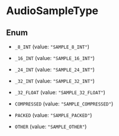 
# AudioSampleType

## Enum


* `_8_INT` (value: `"SAMPLE_8_INT"`)

* `_16_INT` (value: `"SAMPLE_16_INT"`)

* `_24_INT` (value: `"SAMPLE_24_INT"`)

* `_32_INT` (value: `"SAMPLE_32_INT"`)

* `_32_FLOAT` (value: `"SAMPLE_32_FLOAT"`)

* `COMPRESSED` (value: `"SAMPLE_COMPRESSED"`)

* `PACKED` (value: `"SAMPLE_PACKED"`)

* `OTHER` (value: `"SAMPLE_OTHER"`)



